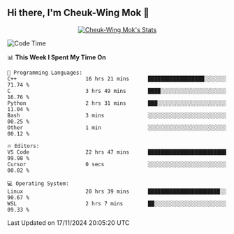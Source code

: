 ## Hi there, I'm Cheuk-Wing Mok 👋

<!--
**mozro0327/mozro0327** is a ✨ _special_ ✨ repository because its `README.md` (this file) appears on your GitHub profile.

Here are some ideas to get you started:

- 🔭 I’m currently working on ...
- 🌱 I’m currently learning ...
- 👯 I’m looking to collaborate on ...
- 🤔 I’m looking for help with ...
- 💬 Ask me about ...
- 📫 How to reach me: ...
- 😄 Pronouns: ...
- ⚡ Fun fact: ...
-->

<p align="center">
  <a href="https://github.com/mozro0327" class="rich-diff-level-one">
    <img src="https://github-readme-stats.vercel.app/api?username=mozro0327&title_color=333&text_color=777" alt="Cheuk-Wing Mok's Stats" >
    <!-- &hide=issues
    <img src="https://github-readme-stats.vercel.app/api?username=mozro0327&hide=issues&title_color=333&text_color=777" alt="Cheuk-Wing Mok's Stats" >
    -->
  </a>
</p>

<!--START_SECTION:waka-->
![Code Time](http://img.shields.io/badge/Code%20Time-3%2C041%20hrs%2036%20mins-blue)

📊 **This Week I Spent My Time On** 

```text
💬 Programming Languages: 
C++                      16 hrs 21 mins      ██████████████████░░░░░░░   71.74 % 
C                        3 hrs 49 mins       ████░░░░░░░░░░░░░░░░░░░░░   16.76 % 
Python                   2 hrs 31 mins       ███░░░░░░░░░░░░░░░░░░░░░░   11.04 % 
Bash                     3 mins              ░░░░░░░░░░░░░░░░░░░░░░░░░   00.25 % 
Other                    1 min               ░░░░░░░░░░░░░░░░░░░░░░░░░   00.12 % 

🔥 Editors: 
VS Code                  22 hrs 47 mins      █████████████████████████   99.98 % 
Cursor                   0 secs              ░░░░░░░░░░░░░░░░░░░░░░░░░   00.02 % 

💻 Operating System: 
Linux                    20 hrs 39 mins      ███████████████████████░░   90.67 % 
WSL                      2 hrs 7 mins        ██░░░░░░░░░░░░░░░░░░░░░░░   09.33 % 
```


 Last Updated on 17/11/2024 20:05:20 UTC
<!--END_SECTION:waka-->
